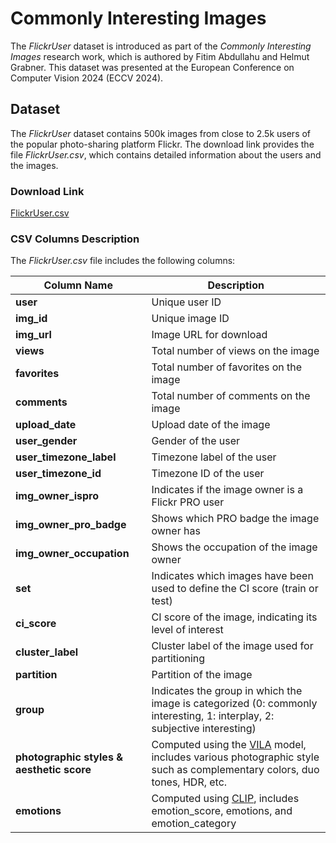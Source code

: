 # Commonly Interesting Images
The _FlickrUser_ dataset is introduced as part of the _Commonly Interesting Images_ research work, which is authored by Fitim Abdullahu and Helmut Grabner. This dataset was presented at the European Conference on Computer Vision 2024 (ECCV 2024).

## Dataset
The _FlickrUser_ dataset contains 500k images from close to 2.5k users of the popular photo-sharing platform Flickr. The download link provides the file _FlickrUser.csv_, which contains detailed information about the users and the images.

### Download Link
[FlickrUser.csv](https://drive.google.com/uc?id=1Q2IJi_xn2cbUTcmtJ26rLPvKcjWT1bsb&export=download)

### CSV Columns Description
The _FlickrUser.csv_ file includes the following columns:

| Column Name                         | Description                                                                                 |
|-------------------------------------|---------------------------------------------------------------------------------------------|
| **user**                            | Unique user ID                                                                              |
| **img_id**                          | Unique image ID                                                                             |
| **img_url**                         | Image URL for download                                                                      |
| **views**                           | Total number of views on the image                                                          |
| **favorites**                       | Total number of favorites on the image                                                      |
| **comments**                        | Total number of comments on the image                                                       |
| **upload_date**                     | Upload date of the image                                                                    |
| **user_gender**                     | Gender of the user                                                                          |
| **user_timezone_label**             | Timezone label of the user                                                                  |
| **user_timezone_id**                | Timezone ID of the user                                                                     |
| **img_owner_ispro**                 | Indicates if the image owner is a Flickr PRO user                                           |
| **img_owner_pro_badge**             | Shows which PRO badge the image owner has                                                   |
| **img_owner_occupation**            | Shows the occupation of the image owner                                                     |
| **set**                             | Indicates which images have been used to define the CI score (train or test)                |
| **ci_score**                        | CI score of the image, indicating its level of interest                                     |
| **cluster_label**                   | Cluster label of the image used for partitioning                                            |
| **partition**                       | Partition of the image                                                                      |
| **group**                           | Indicates the group in which the image is categorized (0: commonly interesting, 1: interplay, 2: subjective interesting) |
| **photographic styles & aesthetic score** | Computed using the [VILA](https://openaccess.thecvf.com/content/CVPR2023/papers/Ke_VILA_Learning_Image_Aesthetics_From_User_Comments_With_Vision-Language_Pretraining_CVPR_2023_paper.pdf) model, includes various photographic style such as complementary colors, duo tones, HDR, etc. |
| **emotions**                        | Computed using [CLIP](https://arxiv.org/abs/2103.00020), includes emotion_score, emotions, and emotion_category     |
